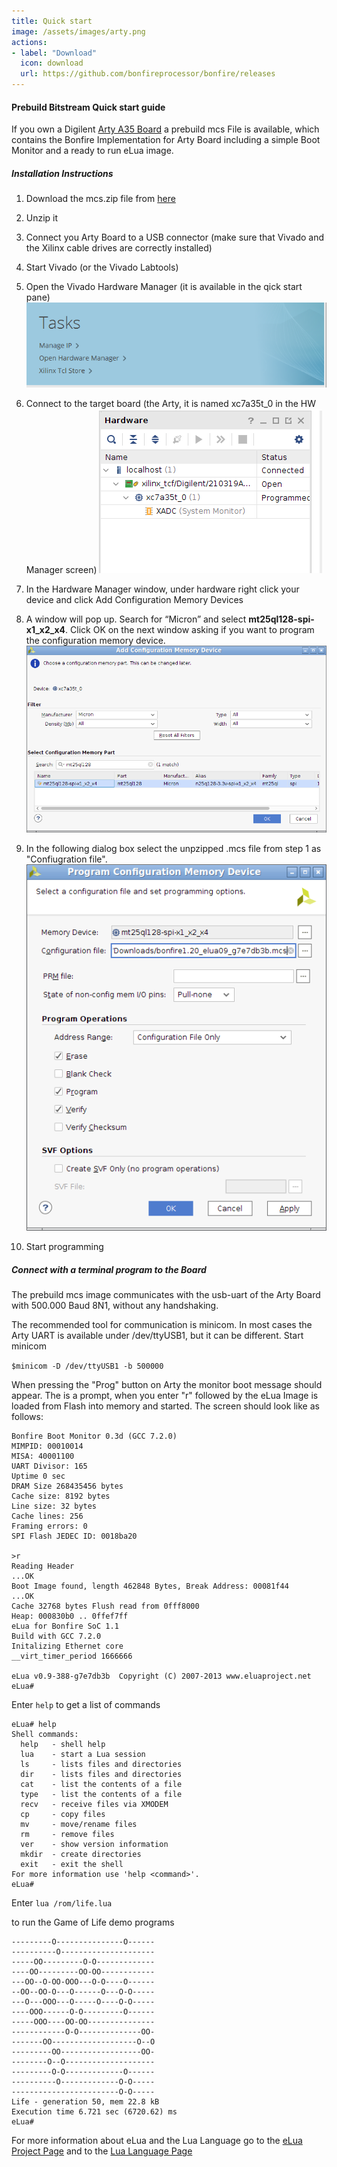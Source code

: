 ```yaml
---
title: Quick start
image: /assets/images/arty.png
actions:
- label: "Download"
  icon: download
  url: https://github.com/bonfireprocessor/bonfire/releases
---
```


#### Prebuild Bitstream Quick start guide
If you own a Digilent [Arty A35 Board](https://store.digilentinc.com/arty-a7-artix-7-fpga-development-board-for-makers-and-hobbyists/) a prebuild mcs File is available, which contains the Bonfire Implementation for Arty Board including a simple Boot Monitor and a ready to run eLua image.

##### Installation Instructions
1.  Download the mcs.zip file from [here](https://github.com/bonfireprocessor/bonfire/releases)
1. Unzip it
1. Connect you Arty Board to a USB connector (make sure that Vivado and the Xilinx cable drives are correctly installed)
1. Start Vivado (or the Vivado Labtools)
1. Open the Vivado Hardware Manager (it is available in the qick start pane)
  ![install01](/assets/images/install01.png)

1. Connect to the target board (the Arty, it is named xc7a35t_0 in the HW Manager screen)
  ![install02](/assets/images/install02.png)
1.  In the Hardware Manager window, under hardware right click your device and click Add Configuration Memory Devices
1. A window will pop up. Search for “Micron” and select **mt25ql128-spi-x1_x2_x4**. Click OK on the next window asking if you want to program the configuration memory device.
  ![install03](/assets/images/install03.png)
2. In the following dialog box select the unpzipped .mcs file from step 1 as "Confiugration file".
  ![install04](/assets/images/install04.png)
1. Start programming


##### Connect with a terminal program to the Board

The prebuild mcs image communicates with the usb-uart of the Arty Board with 500.000 Baud 8N1, without any handshaking.

The recommended tool for communication is minicom. In most cases the Arty UART is available under /dev/ttyUSB1, but it can be different.
Start minicom

`$minicom -D /dev/ttyUSB1 -b 500000 `

When pressing the "Prog" button on Arty the monitor boot message should appear. The is a prompt, when you enter "r" followed by <return> the eLua Image is loaded from Flash into memory and started.
The screen should look like as follows:

```
Bonfire Boot Monitor 0.3d (GCC 7.2.0)
MIMPID: 00010014
MISA: 40001100
UART Divisor: 165
Uptime 0 sec
DRAM Size 268435456 bytes
Cache size: 8192 bytes
Line size: 32 bytes
Cache lines: 256
Framing errors: 0
SPI Flash JEDEC ID: 0018ba20

>r
Reading Header
...OK
Boot Image found, length 462848 Bytes, Break Address: 00081f44
...OK
Cache 32768 bytes Flush read from 0fff8000
Heap: 000830b0 .. 0ffef7ff
eLua for Bonfire SoC 1.1
Build with GCC 7.2.0
Initalizing Ethernet core
__virt_timer_period 1666666

eLua v0.9-388-g7e7db3b  Copyright (C) 2007-2013 www.eluaproject.net
eLua#

```
Enter `help` to get a list of commands
```
eLua# help
Shell commands:
  help   - shell help
  lua    - start a Lua session
  ls     - lists files and directories
  dir    - lists files and directories
  cat    - list the contents of a file
  type   - list the contents of a file
  recv   - receive files via XMODEM
  cp     - copy files
  mv     - move/rename files
  rm     - remove files
  ver    - show version information
  mkdir  - create directories
  exit   - exit the shell
For more information use 'help <command>'.
eLua#
```
Enter
`lua /rom/life.lua`

to run the Game of Life demo programs
```
---------O---------------O------
----------O---------------------
-----OO---------O-O-------------
----OO---------OO-OO------------
---OO--O-OO-OOO---O-O----O------
--OO--OO-O---O------O---O-O-----
---O---OOO---O-----O----O-O-----
----OOO------O-O---------O------
-----OOO----OO-OO---------------
------------O-O--------------OO-
-------OO-------------------O--O
---------OO------------------OO-
--------O--O--------------------
---------O-O-------------O------
----------O-------------O-O-----
------------------------O-O-----
Life - generation 50, mem 22.8 kB
Execution time 6.721 sec (6720.62) ms
eLua#

```
For more information about eLua and the Lua Language go to the [eLua Project Page](http://www.eluaproject.net/) and to the [Lua Language Page](https://www.lua.org/)
